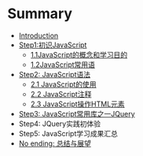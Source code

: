 # Summary

* [Introduction](README.md)
* [Step1:初识JavaScript](chu-shi-javascript.md)
  * [1.1JavaScript的概念和学习目的](chu-shi-javascript/11javascriptde-gai-nian-he-xue-xi-mu-de.md)
  * [1.2JavaScript常用语](chu-shi-javascript/jschang-yong-yu.md)
* [Step2: JavaScript语法](step2-javascriptyu-fa-tang.md)
  * [2.1 JavaScript的使用](step2-javascriptyu-fa-tang/javascriptde-shi-yong.md)
  * [2.2 JavaScript注释](step2-javascriptyu-fa-tang/22-javascriptzhu-shi.md)
  * [2.3 JavaScript操作HTML元素](step2-javascriptyu-fa-tang/23-javascriptcao-zuo-html-yuan-su.md)
* [Step3: JavaScript常用库之一JQuery](step3-javascriptchang-yong-ku-zhi-yi-jquery.md)
* Step4: JQuery实践初体验
* Step5: JavaScript学习成果汇总
* [No ending: 总结与展望](stage-of-zong-jie-yu-zhan-wang.md)

